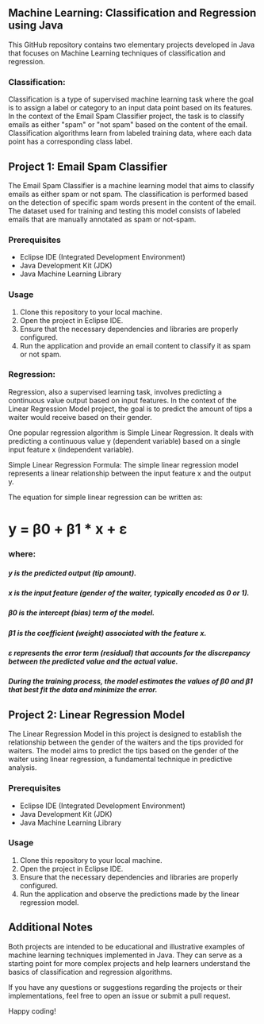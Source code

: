 ## Machine Learning: Classification and Regression using Java

This GitHub repository contains two elementary projects developed in Java that focuses on Machine Learning techniques of classification and regression.

### Classification:
Classification is a type of supervised machine learning task where the goal is to assign a label or category to an input data point based on its features. In the context of the Email Spam Classifier project, the task is to classify emails as either "spam" or "not spam" based on the content of the email. Classification algorithms learn from labeled training data, where each data point has a corresponding class label.

## Project 1: Email Spam Classifier

The Email Spam Classifier is a machine learning model that aims to classify emails as either spam or not spam. The classification is performed based on the detection of specific spam words present in the content of the email. The dataset used for training and testing this model consists of labeled emails that are manually annotated as spam or not-spam.

### Prerequisites
- Eclipse IDE (Integrated Development Environment)
- Java Development Kit (JDK)
- Java Machine Learning Library

### Usage
1. Clone this repository to your local machine.
2. Open the project in Eclipse IDE.
3. Ensure that the necessary dependencies and libraries are properly configured.
4. Run the application and provide an email content to classify it as spam or not spam.


### Regression:
Regression, also a supervised learning task, involves predicting a continuous value output based on input features. In the context of the Linear Regression Model project, the goal is to predict the amount of tips a waiter would receive based on their gender.

One popular regression algorithm is Simple Linear Regression. It deals with predicting a continuous value y (dependent variable) based on a single input feature x (independent variable).

Simple Linear Regression Formula:
The simple linear regression model represents a linear relationship between the input feature x and the output y.

The equation for simple linear regression can be written as:

# y = β0 + β1 * x + ε

### where:

##### y is the predicted output (tip amount).
##### x is the input feature (gender of the waiter, typically encoded as 0 or 1).
##### β0 is the intercept (bias) term of the model.
##### β1 is the coefficient (weight) associated with the feature x.
##### ε represents the error term (residual) that accounts for the discrepancy between the predicted value and the actual value.
##### During the training process, the model estimates the values of β0 and β1 that best fit the data and minimize the error.

## Project 2: Linear Regression Model

The Linear Regression Model in this project is designed to establish the relationship between the gender of the waiters and the tips provided for waiters. The model aims to predict the tips based on the gender of the waiter using linear regression, a fundamental technique in predictive analysis.

### Prerequisites
- Eclipse IDE (Integrated Development Environment)
- Java Development Kit (JDK)
- Java Machine Learning Library 

### Usage
1. Clone this repository to your local machine.
2. Open the project in Eclipse IDE.
3. Ensure that the necessary dependencies and libraries are properly configured.
4. Run the application and observe the predictions made by the linear regression model.


## Additional Notes

Both projects are intended to be educational and illustrative examples of machine learning techniques implemented in Java. They can serve as a starting point for more complex projects and help learners understand the basics of classification and regression algorithms.

If you have any questions or suggestions regarding the projects or their implementations, feel free to open an issue or submit a pull request.

Happy coding!
